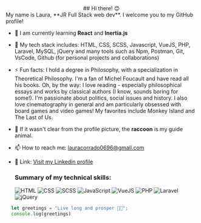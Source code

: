 <div align="center">
## Hi there! 😊
</div>
My name is Laura, **JR Full Stack web dev**. I welcome you to my GitHub profile!

- 🌱 I am currently learning **React** and **Inertia.js**
- 🧠 My tech stack includes: HTML, CSS, SCSS, Javascript, VueJS, PHP, Laravel, MySQL, jQuery and many tools such as Npm, Postman, Git, VsCode, Github (for personal projects and collaborations)
- ⚡ Fun facts: I hold a degree in Philosophy, with a specialization in Theoretical Philosophy. I'm a fan of Michel Foucault and have read all his books. Oh, by the way: I love reading - especially philosophical essays and works by classical authors (I know, sounds boring for some!). I'm passionate about politics, social issues and history. I also love cinematography in general and am particularly obsessed with board games and video games! My favorites include Monkey Island and The Last of Us.
- 🦝 If it wasn't clear from the profile picture, the **raccoon** is my guide animal.
- 📫 How to reach me: [lauracorrado0696@gmail.com](mailto:lauracorrado0696@gmail.com)
- 🔗 Link: [Visit my Linkedin profile](https://www.linkedin.com/in/laura-corrado-b95206268/)



  ### Summary of my technical skills:
  ![HTML](https://img.shields.io/badge/HTML-%20-orange)
  ![CSS](https://img.shields.io/badge/CSS-%20-blue)
  ![SCSS](https://img.shields.io/badge/SCSS-%20-pink)
  ![JavaScript](https://img.shields.io/badge/JavaScript-%20-yellow)
  ![VueJS](https://img.shields.io/badge/VueJS-%20-green)
  ![PHP](https://img.shields.io/badge/PHP-%20-purple)
  ![Laravel](https://img.shields.io/badge/Laravel-%20-red)
  ![jQuery](https://img.shields.io/badge/jQuery-%20-blue)




```javascript
  let greetings = "Live long and prosper 🖖🏼";
  console.log(greetings)
```
